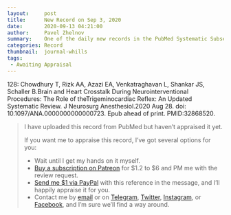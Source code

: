 ```yaml
---
layout:     post
title:      New Record on Sep 3, 2020
date:       2020-09-13 04:21:00
author:     Pavel Zhelnov
summary:    One of the daily new records in the PubMed Systematic Subset indexed by Sep 3, 2020.
categories: Record
thumbnail:  journal-whills
tags:
 - Awaiting Appraisal
---
```


128: Chowdhury T, Rizk AA, Azazi EA, Venkatraghavan L, Shankar JS, Schaller B.Brain and Heart Crosstalk During Neurointerventional Procedures: The Role of theTrigeminocardiac Reflex: An Updated Systematic Review. J Neurosurg Anesthesiol.2020 Aug 28. doi: 10.1097/ANA.0000000000000723. Epub ahead of print. PMID:32868520.


> I have uploaded this record from PubMed but haven’t appraised it yet.
>
> If you want me to appraise this record, I’ve got several options for you:
> * Wait until I get my hands on it myself.
> * [Buy a subscription on Patreon](https://patreon.com/zheln) for $1.2 to $6 and PM me with the review request.
> * [Send me $1 via PayPal](https://paypal.me/pjelnov) with this reference in the message, and I’ll happily appraise it for you.
> * Contact me by [email](mailto:pavel@zheln.com) or on [Telegram](https://t.me/drzhelnov), [Twitter](https://twitter.com/drzhelnov), [Instagram](https://instagram.com/igzheln), or [Facebook](https://facebook.com/drzhelnov), and I’m sure we’ll find a way around.
